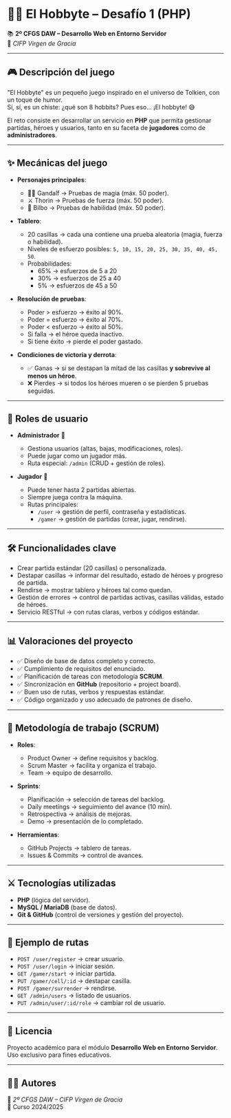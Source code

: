 # 🧙‍♂️ El Hobbyte – Desafío 1 (PHP)  
📚 **2º CFGS DAW – Desarrollo Web en Entorno Servidor**  
🏫 *CIFP Virgen de Gracia*  

---

## 🎮 Descripción del juego
"El Hobbyte" es un pequeño juego inspirado en el universo de Tolkien, con un toque de humor.  
Sí, sí, es un chiste: ¿qué son 8 hobbits? Pues eso… ¡El hobbyte! 😅  

El reto consiste en desarrollar un servicio en **PHP** que permita gestionar partidas, héroes y usuarios, tanto en su faceta de **jugadores** como de **administradores**.  

---

## ✨ Mecánicas del juego
- **Personajes principales**:
  - 🧙‍♂️ Gandalf → Pruebas de magia (máx. 50 poder).  
  - ⚔️ Thorin → Pruebas de fuerza (máx. 50 poder).  
  - 🧝 Bilbo → Pruebas de habilidad (máx. 50 poder).  

- **Tablero**:
  - 20 casillas → cada una contiene una prueba aleatoria (magia, fuerza o habilidad).  
  - Niveles de esfuerzo posibles: `5, 10, 15, 20, 25, 30, 35, 40, 45, 50`.  
  - Probabilidades:  
    - 65% → esfuerzos de 5 a 20  
    - 30% → esfuerzos de 25 a 40  
    - 5% → esfuerzos de 45 a 50  

- **Resolución de pruebas**:
  - Poder > esfuerzo → éxito al 90%.  
  - Poder = esfuerzo → éxito al 70%.  
  - Poder < esfuerzo → éxito al 50%.  
  - Si falla → el héroe queda inactivo.  
  - Si tiene éxito → pierde el poder gastado.  

- **Condiciones de victoria y derrota**:
  - ✅ Ganas → si se destapan la mitad de las casillas **y sobrevive al menos un héroe**.  
  - ❌ Pierdes → si todos los héroes mueren o se pierden 5 pruebas seguidas.  

---

## 👥 Roles de usuario
- **Administrador** 👑  
  - Gestiona usuarios (altas, bajas, modificaciones, roles).  
  - Puede jugar como un jugador más.  
  - Ruta especial: `/admin` (CRUD + gestión de roles).  

- **Jugador** 🎲  
  - Puede tener hasta 2 partidas abiertas.  
  - Siempre juega contra la máquina.  
  - Rutas principales:  
    - `/user` → gestión de perfil, contraseña y estadísticas.  
    - `/gamer` → gestión de partidas (crear, jugar, rendirse).  

---

## 🛠️ Funcionalidades clave
- Crear partida estándar (20 casillas) o personalizada.  
- Destapar casillas → informar del resultado, estado de héroes y progreso de partida.  
- Rendirse → mostrar tablero y héroes tal como quedan.  
- Gestión de errores → control de partidas activas, casillas válidas, estado de héroes.  
- Servicio RESTful → con rutas claras, verbos y códigos estándar.  

---

## 📊 Valoraciones del proyecto
- ✅ Diseño de base de datos completo y correcto.  
- ✅ Cumplimiento de requisitos del enunciado.  
- ✅ Planificación de tareas con metodología **SCRUM**.  
- ✅ Sincronización en **GitHub** (repositorio + project board).  
- ✅ Buen uso de rutas, verbos y respuestas estándar.  
- ✅ Código organizado y uso adecuado de patrones de diseño.  

---

## 🚀 Metodología de trabajo (SCRUM)
- **Roles**:
  - Product Owner → define requisitos y backlog.  
  - Scrum Master → facilita y organiza el trabajo.  
  - Team → equipo de desarrollo.  

- **Sprints**:
  - Planificación → selección de tareas del backlog.  
  - Daily meetings → seguimiento del avance (10 min).  
  - Retrospectiva → análisis de mejoras.  
  - Demo → presentación de lo completado.  

- **Herramientas**:
  - GitHub Projects → tablero de tareas.  
  - Issues & Commits → control de avances.  

---

## ⚔️ Tecnologías utilizadas
- **PHP** (lógica del servidor).  
- **MySQL / MariaDB** (base de datos).  
- **Git & GitHub** (control de versiones y gestión del proyecto).  

---

## 📌 Ejemplo de rutas
- `POST /user/register` → crear usuario.  
- `POST /user/login` → iniciar sesión.  
- `GET /gamer/start` → iniciar partida.  
- `PUT /gamer/cell/:id` → destapar casilla.  
- `POST /gamer/surrender` → rendirse.  
- `GET /admin/users` → listado de usuarios.  
- `PUT /admin/user/:id/role` → cambiar rol de usuario.  

---

## 🧾 Licencia
Proyecto académico para el módulo **Desarrollo Web en Entorno Servidor**.  
Uso exclusivo para fines educativos.  

---

## 👨‍💻 Autores
📌 *2º CFGS DAW – CIFP Virgen de Gracia*  
📅 Curso 2024/2025  
